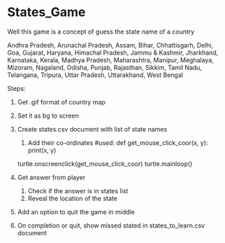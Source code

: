 # States_Game
Well this game is a concept of guess the state name of a country

Andhra Pradesh, Arunachal Pradesh, Assam, Bihar, Chhattisgarh, Delhi, Goa, Gujarat, Haryana, 
Himachal Pradesh, Jammu & Kashmir, Jharkhand, Karnataka, Kerala, Madhya Pradesh, 
Maharashtra, Manipur, Meghalaya, Mizoram, Nagaland, Odisha, Punjab, Rajasthan, Sikkim, 
Tamil Nadu, Telangana, Tripura, Uttar Pradesh, Uttarakhand, West Bengal

Steps:
1. Get .gif format of country map
2. Set it as bg to screen 
3. Create states.csv document with list of state names
   1. Add their co-ordinates 
   #used:
   def get_mouse_click_coor(x, y):
     print(x, y) 
   
   turtle.onscreenclick(get_mouse_click_coor)
   turtle.mainloop()

4. Get answer from player 
   1. Check if the answer is in states list
   2. Reveal the location of the state

5. Add an option to quit the game in middle 
6. On completion or quit, show missed stated in states_to_learn.csv document
